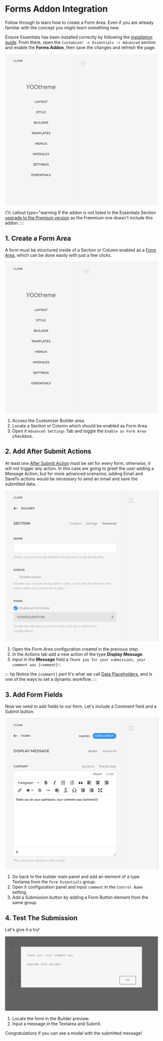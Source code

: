 # Forms Addon Integration

Follow through to learn how to create a Form Area. Even if you are already familiar with the concept you might learn something new.

Ensure Essentials has been installed correctly by following the [installation guide](/essentials-for-yootheme-pro/installation). From there, open the `Customizer -> Essentials -> Advanced` section and enable the **Forms Addon**, then save the changes and refresh the page.

![Enable Forms Addon](./assets/integration/enable-addon.gif)

{% callout type="warning
If the addon is not listed in the Essentials Section [upgrade to the Premium version](/essentials-for-yootheme-pro/updating#upgrade-to-premium) as the Freemium one doesn't include this addon.
:::

## 1. Create a Form Area

A form must be structured inside of a Section or Column enabled as a [Form Area](../form-area), which can be done easily with just a few clicks.

![Create a Form Area](./assets/integration/create-form-area.gif)

1. Access the Customizer Builder area.
1. Locate a Section or Column which should be enabled as Form Area.
1. Open it `Advanced Settings` Tab and toggle the `Enable as Form Area` checkbox.

## 2. Add After Submit Actions

At least one [After Submit Action](../after-submit-actions) must be set for every form, otherwise, it will not trigger any action. In this case are going to greet the user adding a Message Action, but for more advanced scenarios, adding Email and SaveTo actions would be necessary to send an email and save the submitted data.

![Add After Submit Actions](./assets/integration/add-form-actions.gif)

1. Open the Form Area configuration created in the previous step.
1. In the Actions tab add a new action of the type **Display Message**.
1. Input in the **Message** field a `Thank you for your submission, your comment was {comment}!`.

::: tip Notice the `{comment}` part
It's what we call [Data Placeholders](../dynamic#data-placeholders), and is one of the ways to set a dynamic workflow.
:::

## 3. Add Form Fields

Now we need to add fields to our form. Let's include a Comment field and a Submit button.

![Add Form Fields](./assets/integration/add-form-fields.gif)

1. Go back to the builder main panel and add an element of a type Textarea from the `Form Essentials` group.
1. Open it configuration panel and input `comment` in the `Control Name` setting.
1. Add a Submission button by adding a Form Button element from the same group.

## 4. Test The Submission

Let's give it a try!

![Form Submission Test](./assets/integration/submission-test.webp)

1. Locate the form in the Builder preview.
1. Input a message in the Textarea and Submit.

Congratulations if you can see a modal with the submitted message!
